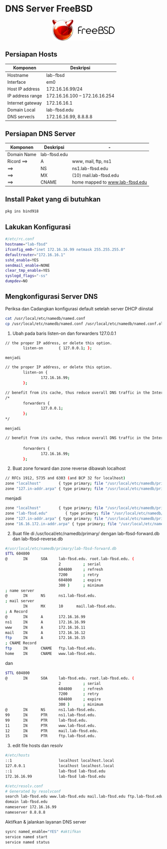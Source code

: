 # DNS Server FreeBSD
<p align="center">
<img src="./../assets/images/logo.png" alt="Logo" style="width:200px;"/>
</p>

## Persiapan Hosts
| Komponen | Deskripsi |
| - | - |
| Hostname | lab-fbsd |
| Interface | em0 |
| Host IP address | 172.16.16.99/24 |
| IP address range | 172.16.16.100 – 172.16.16.254 |
| Internet gateway | 172.16.16.1 |
| Domain Local | lab-fbsd.edu |
| DNS server/s | 172.16.16.99, 8.8.8.8 |

## Persiapan DNS Server
| Komponen | Deskripsi | - |
| - | - | - |
| Domain Name | lab-fbsd.edu |
| Ricord ==> | A | www, mail, ftp, ns1 |
|        ==> | NS | ns1.lab-fbsd.edu |
|        ==> | MX | (10) mail.lab-fbsd.edu |
|        ==> | CNAME | home mapped to www.lab-fbsd.edu |
## Install Paket yang di butuhkan
```sh
pkg ins bind918
```
## Lakukan Konfigurasi
```sh term
#/etc/rc.conf
hostname="lab-fbsd"
ifconfig_em0="inet 172.16.16.99 netmask 255.255.255.0"
defaultrouter="172.16.16.1"
sshd_enable=YES
sendmail_enable=NONE
clear_tmp_enable=YES
syslogd_flags="-ss"
dumpdev=NO
```
## Mengkonfigurasi Server DNS
Periksa dan Cadangkan konfigurasi default setelah server DHCP diinstal
```sh file
cat /usr/local/etc/namedb/named.conf
cp /usr/local/etc/namedb/named.conf /usr/local/etc/namedb/named.conf.old
```
1. Ubah pada baris listen-on dan forwarders 127.0.0.1
```sh file
// the proper IP address, or delete this option.
        listen-on       { 127.0.0.1; };
```
    menjadi 
```sh file
// the proper IP address, or delete this option.
        listen-on {
                172.16.16.99;
        };
```
```sh file
// benefit from its cache, thus reduce overall DNS traffic in the Internet.
/*
        forwarders {
                127.0.0.1;
        };
*/
```
    menjadi
```sh file
// benefit from its cache, thus reduce overall DNS traffic in the Internet.

        forwarders {
                172.16.16.99;
        };

```
2. Buat zone forward dan zone reverse dibawah localhost
```sh file
// RFCs 1912, 5735 and 6303 (and BCP 32 for localhost)
zone "localhost"        { type primary; file "/usr/local/etc/namedb/primary/localhost-forward.db"; 
zone "127.in-addr.arpa" { type primary; file "/usr/local/etc/namedb/primary/localhost-reverse.db";
```
menjadi
```sh file
zone "localhost"        { type primary; file "/usr/local/etc/namedb/primary/localhost-forward.db"; };
zone "lab-fbsd.edu"        { type primary; file "/usr/local/etc/namedb/primary/lab-fbsd-forward.db"; };
zone "127.in-addr.arpa" { type primary; file "/usr/local/etc/namedb/primary/localhost-reverse.db"; };
zone "16.16.172.in-addr.arpa" { type primary; file "/usr/local/etc/namedb/primary/lab-fbsd-reverse.db"; };
```
2. Buat file di /usr/local/etc/namedb/primary/ dengan lab-fbsd-forward.db dan lab-fbsd-reverse.db
```sh file 
#/usr/local/etc/namedb/primary/lab-fbsd-forward.db
$TTL 604800
@       IN      SOA     lab-fbsd.edu. root.lab-fbsd.edu. (
                        2          ; serial
                        604800     ; refresh
                        7200       ; retry
                        604800     ; expire
                        300 )      ; minimum
; name server
@       IN      NS      ns1.lab-fbsd.edu.
; mail server
        IN      MX      10      mail.lab-fbsd.edu.
; A Record
@       IN      A       172.16.16.99
ns1     IN      A       172.16.16.99
www     IN      A       172.16.16.11
mail    IN      A       172.16.16.12
ftp     IN      A       172.16.16.15
; CNAME Record
ftp     IN      CNAME   ftp.lab-fbsd.edu.
home    IN      CNAME   www.lab-fbsd.edu.
```
dan
```sh file
$TTL 604800
@       IN      SOA     lab-fbsd.edu. root.lab-fbsd.edu. (
                        2          ; serial
                        604800     ; refresh
                        7200       ; retry
                        604800     ; expire
                        300 )      ; minimum
@       IN      NS      ns1.lab-fbsd.edu.
99      IN      PTR     ns1.lab-fbsd.edu.
99      IN      PTR     lab-fbsd.edu.
11      IN      PTR     www.lab-fbsd.edu.
12      IN      PTR     mail.lab-fbsd.edu.
15      IN      PTR     ftp.lab-fbsd.edu.
```
3. edit file hosts dan resolv
```sh file
#/etc/hosts
::1                     localhost localhost.local
127.0.0.1               localhost localhost.local
::1                     lab-fbsd lab-fbsd.edu
172.16.16.99            lab-fbsd lab-fbsd.edu
```
```sh file
#/etc/resolv.conf
# Generated by resolvconf
search lab-fbsd.edu www.lab-fbsd.edu mail.lab-fbsd.edu ftp.lab-fbsd.edu
domain lab-fbsd.edu
nameserver 172.16.16.99
nameserver 8.8.8.8
```
Aktifkan & jalankan layanan DNS server
``` sh file
sysrc named_enable="YES" #aktifkan
service named start
service named status
```



